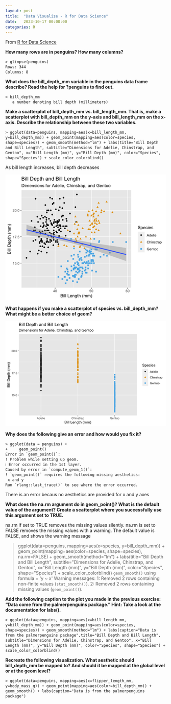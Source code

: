 ```yaml
---
layout: post
title:  "Data Visualize - R for Data Science"
date:   2023-10-17 00:00:00
categories: R
---
```


From [R for Data Science](https://r4ds.hadley.nz/data-visualize)

<b>How many rows are in penguins? How many columns?</b>

    > glimpse(penguins)
    Rows: 344
    Columns: 8

<b>What does the bill_depth_mm variable in the penguins data frame describe? Read the help for ?penguins to find out.</b>

    > bill_depth_mm
       a number denoting bill depth (millimeters)

<b>Make a scatterplot of bill_depth_mm vs. bill_length_mm. That is, make a scatterplot with bill_depth_mm on the y-axis and bill_length_mm on the x-axis. Describe the relationship between these two variables.</b>

    > ggplot(data=penguins, mapping=aes(x=bill_length_mm, y=bill_depth_mm)) + geom_point(mapping=aes(color=species, shape=species)) + geom_smooth(method="lm") + labs(title="Bill Depth and Bill Length", subtitle="Dimensions for Adelie, Chinstrap, and Gentoo", x="Bill Length (mm)", y="Bill Depth (mm)", color="Species", shape="Species") + scale_color_colorblind()

As bill length increases, bill depth decreases

<img src="https://raw.githubusercontent.com/nadinesk/nadinesk.github.io/d4e8be312782093d52552f0ecdbe4dc1ad284643/images/eg1q3.png"/>


<b>What happens if you make a scatterplot of species vs. bill_depth_mm? What might be a better choice of geom?</b>

<img src="https://raw.githubusercontent.com/nadinesk/nadinesk.github.io/master/images/eg1q4.png"/>

<b> Why does the following give an error and how would you fix it?</b>

    > ggplot(data = penguins) + 
    +     geom_point()
    Error in `geom_point()`:
    ! Problem while setting up geom.
    ℹ Error occurred in the 1st layer.
    Caused by error in `compute_geom_1()`:
    ! `geom_point()` requires the following missing aesthetics:
     x and y
    Run `rlang::last_trace()` to see where the error occurred.

 There is an error becaus no aesthetics are provided for x and y axes

<b>What does the na.rm argument do in geom_point()? What is the default value of the argument? Create a scatterplot where you successfully use this argument set to TRUE.</b>

na.rm if set to TRUE removes the missing values silently. na.rm is set to FALSE removes the missing values with a warning. The default value is FALSE, and shows the warning message

> ggplot(data=penguins, mapping=aes(x=species, y=bill_depth_mm)) + geom_point(mapping=aes(color=species, shape=species), na.rm=FALSE) + geom_smooth(method="lm") + labs(title="Bill Depth and Bill Length", subtitle="Dimensions for Adelie, Chinstrap, and Gentoo", x="Bill Length (mm)", y="Bill Depth (mm)", color="Species", shape="Species") + scale_color_colorblind() 
`geom_smooth()` using formula = 'y ~ x'
Warning messages:
1: Removed 2 rows containing non-finite values (`stat_smooth()`). 
2: Removed 2 rows containing missing values (`geom_point()`). 

<b>Add the following caption to the plot you made in the previous exercise: “Data come from the palmerpenguins package.” Hint: Take a look at the documentation for labs().</b>

	> ggplot(data=penguins, mapping=aes(x=bill_length_mm, y=bill_depth_mm)) + geom_point(mapping=aes(color=species, shape=species)) + geom_smooth(method="lm") + labs(caption="Data is from the palmerpenguins package",title="Bill Depth and Bill Length", subtitle="Dimensions for Adelie, Chinstrap, and Gentoo", x="Bill Length (mm)", y="Bill Depth (mm)", color="Species", shape="Species") + scale_color_colorblind()

<b>Recreate the following visualization. What aesthetic should bill_depth_mm be mapped to? And should it be mapped at the global level or at the geom level?</b>

    > ggplot(data=penguins, mapping=aes(x=flipper_length_mm, y=body_mass_g)) + geom_point(mapping=aes(color=bill_depth_mm)) + geom_smooth() + labs(caption="Data is from the palmerpenguins package") 
